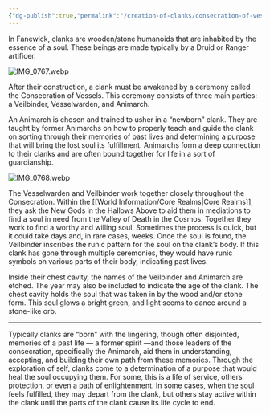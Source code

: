```yaml
---
{"dg-publish":true,"permalink":"/creation-of-clanks/consecration-of-vessels/"}
---
```



In Fanewick, clanks are wooden/stone humanoids that are inhabited by the essence of a soul. These beings are made typically by a Druid or Ranger artificer.

![IMG_0767.webp](/img/user/_Assets/IMG_0767.webp)

After their construction, a clank must be awakened by a ceremony called the Consecration of Vessels. This ceremony consists of three main parties: a Veilbinder, Vesselwarden, and Animarch. 

An Animarch is chosen and trained to usher in a “newborn” clank. They are taught by former Animarchs on how to properly teach and guide the clank on sorting through their memories of past lives and determining a purpose that will bring the lost soul its fulfillment. Animarchs form a deep connection to their clanks and are often bound together for life in a sort of guardianship.

![IMG_0768.webp](/img/user/_Assets/IMG_0768.webp)

The Vesselwarden and Veilbinder work together closely throughout the Consecration. Within the [[World Information/Core Realms\|Core Realms]], they ask the New Gods in the Hallows Above to aid them in  mediations to find a soul in need from the Valley of Death in the Cosmos. Together they work to find a worthy and willing soul. Sometimes the process is quick, but it could take days and, in rare cases, weeks. Once the soul is found, the Veilbinder inscribes the runic pattern for the soul on the clank’s body. If this clank has gone through multiple ceremonies, they would have runic symbols on various parts of their body, indicating past lives. 

Inside their chest cavity, the names of the Veilbinder and Animarch are etched. The year may also be included to indicate the age of the clank. The chest cavity holds the soul that was taken in by the wood and/or stone form. This soul glows a bright green, and light seems to dance around a stone-like orb.

---

Typically clanks are “born” with the lingering, though often disjointed, memories of a past life — a former spirit —and those leaders of the consecration, specifically the Animarch, aid them in understanding, accepting, and building their own path from these memories. Through the exploration of self, clanks come to a determination of a purpose that would heal the soul occupying them. For some, this is a life of service, others protection, or even a path of enlightenment. In some cases, when the soul feels fulfilled, they may depart from the clank, but others stay active within the clank until the parts of the clank cause its life cycle to end.